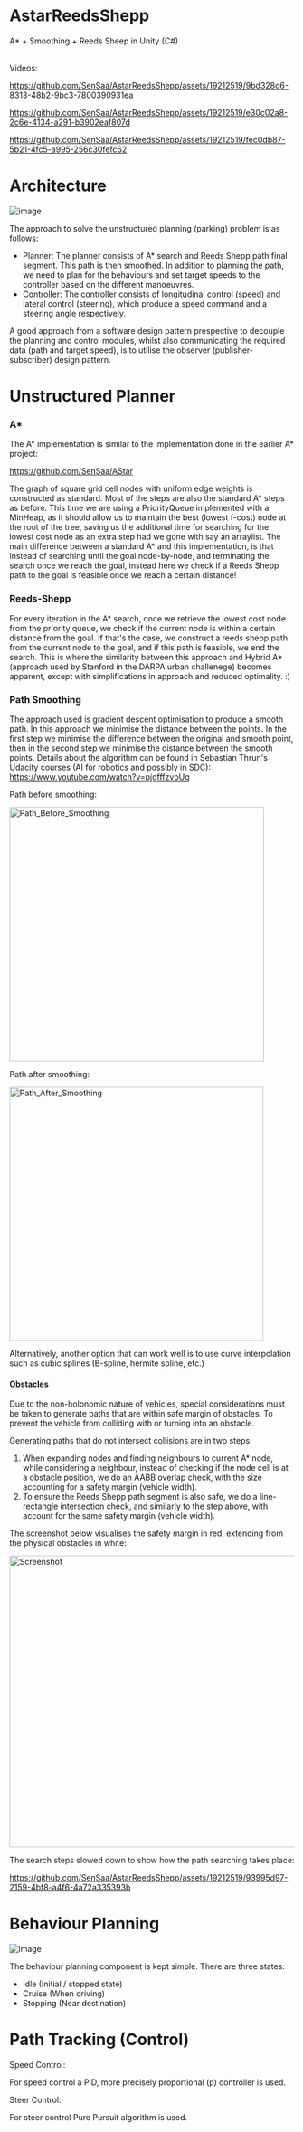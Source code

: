 # AstarReedsShepp
A* + Smoothing + Reeds Sheep in Unity (C#)
<br></br>

Videos:

https://github.com/SenSaa/AstarReedsShepp/assets/19212519/9bd328d6-8313-48b2-9bc3-7800390931ea

https://github.com/SenSaa/AstarReedsShepp/assets/19212519/e30c02a8-2c6e-4134-a291-b3902eaf807d

https://github.com/SenSaa/AstarReedsShepp/assets/19212519/fec0db87-5b21-4fc5-a995-256c30fefc62

# Architecture

![image](https://github.com/SenSaa/AstarReedsShepp/assets/19212519/90450ae0-7b34-40d9-8922-5beacef4c37e)

The approach to solve the unstructured planning (parking) problem is as follows:
* Planner: 
The planner consists of A* search and Reeds Shepp path final segment.
This path is then smoothed.
In addition to planning the path, we need to plan for the behaviours and set target speeds to the controller based on the different manoeuvres.
* Controller:
The controller consists of longitudinal control (speed) and lateral control (steering), which produce a speed command and a steering angle respectively.

A good approach from a software design pattern prespective to decouple the planning and control modules, whilst also communicating the required data (path and target speed), is to utilise the observer (publisher-subscriber) design pattern.


# Unstructured Planner

### A*
The A* implementation is similar to the implementation done in the earlier A* project:

https://github.com/SenSaa/AStar

The graph of square grid cell nodes with uniform edge weights is constructed as standard.
Most of the steps are also the standard A* steps as before.
This time we are using a PriorityQueue implemented with a MinHeap, as it should allow us to maintain the best (lowest f-cost) node at the root of the tree, saving us the additional time for searching for the lowest cost node as an extra step had we gone with say an arraylist.
The main difference between a standard A* and this implementation, is that instead of searching until the goal node-by-node, and terminating the search once we reach the goal, instead here we check if a Reeds Shepp path to the goal is feasible once we reach a certain distance!

### Reeds-Shepp
For every iteration in the A* search, once we retrieve the lowest cost node from the priority queue, we check if the current node is within a certain distance from the goal.
If that's the case, we construct a reeds shepp path from the current node to the goal, and if this path is feasible, we end the search.
This is where the similarity between this approach and Hybrid A* (approach used by Stanford in the DARPA urban challenege) becomes apparent, except with simplifications in approach and reduced optimality. :)

### Path Smoothing
The approach used is gradient descent optimisation to produce a smooth path.
In this approach we minimise the distance between the points.
In the first step we minimise the difference between the original and smooth point, then in the second step we minimise the distance between the smooth points.
Details about the algorithm can be found in Sebastian Thrun's Udacity courses (AI for robotics and possibly in SDC):
https://www.youtube.com/watch?v=pjgfffzvbUg


Path before smoothing:

<img width="450" alt="Path_Before_Smoothing" src="https://github.com/SenSaa/AstarReedsShepp/assets/19212519/513db146-ab4d-4db9-9f4c-fd712576aba6">


Path after smoothing:

<img width="449" alt="Path_After_Smoothing" src="https://github.com/SenSaa/AstarReedsShepp/assets/19212519/0f96e091-4e62-4b38-87ee-6001a28713d3">


Alternatively, another option that can work well is to use curve interpolation such as cubic splines (B-spline, hermite spline, etc.)


#### Obstacles
Due to the non-holonomic nature of vehicles, special considerations must be taken to generate paths that are within safe margin of obstacles. To prevent the vehicle from colliding with or turning into an obstacle.

Generating paths that do not intersect collisions are in two steps:

1. When expanding nodes and finding neighbours to current A* node, while considering a neighbour, instead of checking if the node cell is at a obstacle position, we do an AABB overlap check, with the size accounting for a safety margin (vehicle width).
2. To ensure the Reeds Shepp path segment is also safe, we do a line-rectangle intersection check, and similarly to the step above, with account for the same safety margin (vehicle width).

The screenshot below visualises the safety margin in red, extending from the physical obstacles in white:

<img width="516" alt="Screenshot" src="https://github.com/SenSaa/AstarReedsShepp/assets/19212519/522dcc16-467c-4e38-a3a1-1999f6d75630">


The search steps slowed down to show how the path searching takes place:

https://github.com/SenSaa/AstarReedsShepp/assets/19212519/93995d97-2159-4bf8-a4f6-4a72a335393b


# Behaviour Planning
![image](https://github.com/SenSaa/AstarReedsShepp/assets/19212519/5d28354b-7307-46c5-85b2-2d98bbfaa9ce)

The behaviour planning component is kept simple. There are three states:
- Idle (Initial / stopped state)
- Cruise (When driving)
- Stopping (Near destination)

# Path Tracking (Control)
Speed Control:

For speed control a PID, more precisely proportional (p) controller is used.

Steer Control:

For steer control Pure Pursuit algorithm is used.
